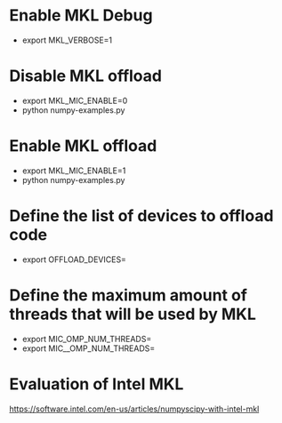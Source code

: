 # Enable MKL Debug

* export MKL_VERBOSE=1

# Disable MKL offload

* export MKL_MIC_ENABLE=0
* python numpy-examples.py

# Enable MKL offload

* export MKL_MIC_ENABLE=1
* python numpy-examples.py

# Define the list of devices to offload code

* export OFFLOAD_DEVICES=

# Define the maximum amount of threads that will be used by MKL

* export MIC_OMP_NUM_THREADS=<value>
* export MIC_<number>_OMP_NUM_THREADS=<value>


# Evaluation of Intel MKL
https://software.intel.com/en-us/articles/numpyscipy-with-intel-mkl

